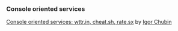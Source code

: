 ### Console oriented services
[Console oriented services: wttr.in, cheat.sh, rate.sx](https://fosdem.org/2019/schedule/event/console_services/) by [Igor Chubin](https://github.com/chubin)
